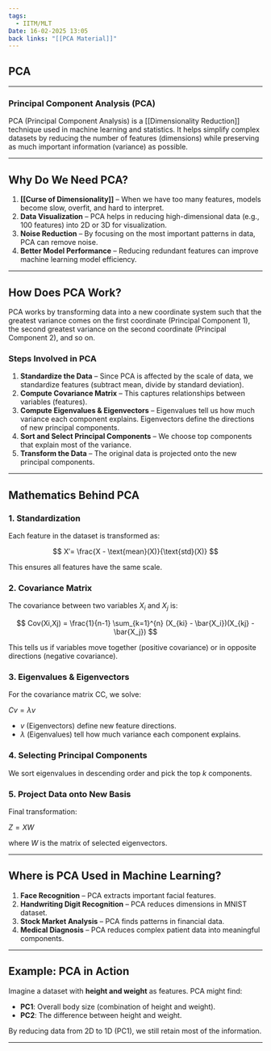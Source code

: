 ```yaml
---
tags:
  - IITM/MLT
Date: 16-02-2025 13:05
back links: "[[PCA Material]]"
---
```


## PCA

---

### **Principal Component Analysis (PCA)**

PCA (Principal Component Analysis) is a [[Dimensionality Reduction]] technique used in machine learning and statistics. It helps simplify complex datasets by reducing the number of features (dimensions) while preserving as much important information (variance) as possible.

---

## **Why Do We Need PCA?**

1. **[[Curse of Dimensionality]]** – When we have too many features, models become slow, overfit, and hard to interpret.
2. **Data Visualization** – PCA helps in reducing high-dimensional data (e.g., 100 features) into 2D or 3D for visualization.
3. **Noise Reduction** – By focusing on the most important patterns in data, PCA can remove noise.
4. **Better Model Performance** – Reducing redundant features can improve machine learning model efficiency.

---

## **How Does PCA Work?**

PCA works by transforming data into a new coordinate system such that the greatest variance comes on the first coordinate (Principal Component 1), the second greatest variance on the second coordinate (Principal Component 2), and so on.

### **Steps Involved in PCA**

1. **Standardize the Data** – Since PCA is affected by the scale of data, we standardize features (subtract mean, divide by standard deviation).
2. **Compute Covariance Matrix** – This captures relationships between variables (features).
3. **Compute Eigenvalues & Eigenvectors** – Eigenvalues tell us how much variance each component explains. Eigenvectors define the directions of new principal components.
4. **Sort and Select Principal Components** – We choose top components that explain most of the variance.
5. **Transform the Data** – The original data is projected onto the new principal components.

---

## **Mathematics Behind PCA**

### **1. Standardization**

Each feature in the dataset is transformed as:

$$
X′= \frac{X - \text{mean}(X)}{\text{std}(X)}
$$

This ensures all features have the same scale.

### **2. Covariance Matrix**

The covariance between two variables $X_i$ and $X_j$ is:

$$
Cov(Xi,Xj) =  \frac{1}{n-1} \sum_{k=1}^{n} (X_{ki} - \bar{X_i})(X_{kj} - \bar{X_j})
$$

This tells us if variables move together (positive covariance) or in opposite directions (negative covariance).

### **3. Eigenvalues & Eigenvectors**

For the covariance matrix CC, we solve:

$Cv = \lambda v$

- $v$ (Eigenvectors) define new feature directions.
- $λ$ (Eigenvalues) tell how much variance each component explains.

### **4. Selecting Principal Components**

We sort eigenvalues in descending order and pick the top $k$ components.

### **5. Project Data onto New Basis**

Final transformation:

$Z= X W$

where $W$ is the matrix of selected eigenvectors.

---

## **Where is PCA Used in Machine Learning?**

1. **Face Recognition** – PCA extracts important facial features.
2. **Handwriting Digit Recognition** – PCA reduces dimensions in MNIST dataset.
3. **Stock Market Analysis** – PCA finds patterns in financial data.
4. **Medical Diagnosis** – PCA reduces complex patient data into meaningful components.

---

## **Example: PCA in Action**

Imagine a dataset with **height and weight** as features. PCA might find:

- **PC1**: Overall body size (combination of height and weight).
- **PC2**: The difference between height and weight.

By reducing data from 2D to 1D (PC1), we still retain most of the information.

---

